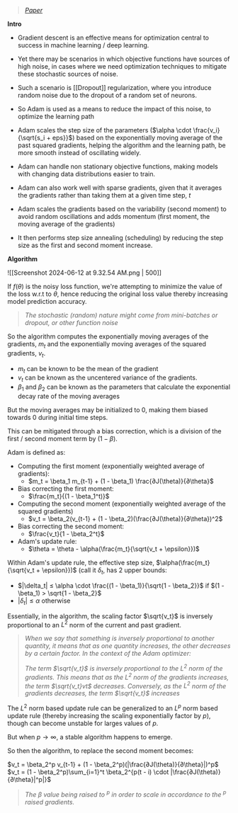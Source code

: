 
> *[Paper](https://arxiv.org/pdf/1412.6980)*

**Intro**

- Gradient descent is an effective means for optimization central to success in machine learning / deep learning. 
- Yet there may be scenarios in which objective functions have sources of high noise, in cases where we need optimization techniques to mitigate these stochastic sources of noise.
- Such a scenario is [[Dropout]] regularization, where you introduce random noise due to the dropout of a random set of neurons.

- So Adam is used as a means to reduce the impact of this noise, to optimize the learning path
- Adam scales the step size of the parameters ($\alpha \cdot \frac{v_i}{\sqrt{s_i + eps}}$) based on the exponentially moving average of the past squared gradients, helping the algorithm and the learning path, be more smooth instead of oscillating widely.

- Adam can handle non stationary objective functions, making models with changing data distributions easier to train.
- Adam can also work well with sparse gradients, given that it averages the gradients rather than taking them at a given time step, $t$
- Adam scales the gradients based on the variability (second moment) to avoid random oscillations and adds momentum (first moment, the moving average of the gradients)
- It then performs step size annealing (scheduling) by reducing the step size as the first and second moment increase.

**Algorithm**

![[Screenshot 2024-06-12 at 9.32.54 AM.png | 500]]

If $f(\theta)$ is the noisy loss function, we're attempting to minimize the value of the loss w.r.t to $\theta$, hence reducing the original loss value thereby increasing model prediction accuracy.

> _The stochastic (random) nature might come from mini-batches or dropout, or other function noise_

So the algorithm computes the exponentially moving averages of the gradients, $m_t$ and the exponentially moving averages of the squared gradients, $v_t$.

- $m_t$ can be known to be the mean of the gradient
- $v_t$ can be known as the uncentered variance of the gradients.
- $\beta_1$ and $\beta_2$ can be known as the parameters that calculate the exponential decay rate of the moving averages

But the moving averages may be initialized to $0$, making them biased towards $0$ during initial time steps.

This can be mitigated through a bias correction, which is a division of the first / second moment term by $(1 - \beta)$.

Adam is defined as:

- Computing the first moment (exponentially weighted average of gradients): 
	- $m_t = \beta_1 m_{t-1} + (1 - \beta_1) \frac{∂J(\theta)}{∂\theta}$
- Bias correcting the first moment: 
	- $\frac{m_t}{(1 - \beta_1^t)}$
- Computing the second moment (exponentially weighted average of the squared gradients)
	- $v_t = \beta_2(v_{t-1} + (1 - \beta_2)(\frac{∂J(\theta)}{∂\theta})^2$
- Bias correcting the second moment:
	- $\frac{v_t}{1 - \beta_2^t}$
- Adam's update rule:
	- $\theta = \theta - \alpha(\frac{m_t}{\sqrt{v_t + \epsilon}})$

Within Adam's update rule, the effective step size, $\alpha(\frac{m_t}{\sqrt{v_t + \epsilon}})$ (call it $\delta_t$, has 2 upper bounds:

- $|\delta_t| ≤ \alpha \cdot \frac{(1 - \beta_1)}{\sqrt{1 - \beta_2}}$ if $(1 - \beta_1) > \sqrt{1 - \beta_2}$
- $|\delta_t| ≤ \alpha$ otherwise

Essentially, in the algorithm, the scaling factor $\sqrt{v_t}$ is inversely proportional to an $L^2$ norm of the current and past gradient.

> *When we say that something is inversely proportional to another quantity, it means that as one quantity increases, the other decreases by a certain factor. In the context of the Adam optimizer:*
> 
> *The term $\sqrt{v_t}$​​ is inversely proportional to the $L^2$ norm of the gradients.*
> *This means that as the $L^2$ norm of the gradients increases, the term $\sqrt{v_t}vt$ decreases.*
> *Conversely, as the $L^2$ norm of the gradients decreases, the term $\sqrt{v_t}$ increases*

The $L^2$ norm based update rule can be generalized to an $L^p$ norm based update rule (thereby increasing the scaling exponentially factor by $p$), though can become unstable for larges values of $p$.

But when $p \rightarrow \infty$, a stable algorithm happens to emerge.

So then the algorithm, to replace the second moment becomes:

$v_t = \beta_2^p v_{t-1} + (1 - \beta_2^p)(|\frac{∂J(\theta)}{∂\theta}|)^p$
$v_t = (1 - \beta_2^p)\sum_{i=1}^t \beta_2^{p(t - i) \cdot |\frac{∂J(\theta)}{∂\theta}|^p|}$

> *The $\beta$ value being raised to $^p$ in order to scale in accordance to the $^p$ raised gradients.*

